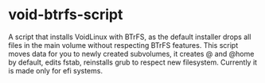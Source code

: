 # void-btrfs-script
A script that installs VoidLinux with BTrFS, as the default installer drops all files in the main volume without respecting BTrFS features.
This script moves data for you to newly created subvolumes, it creates @ and @home by default, edits fstab, reinstalls grub to respect new filesystem.
Currently it is made only for efi systems.
